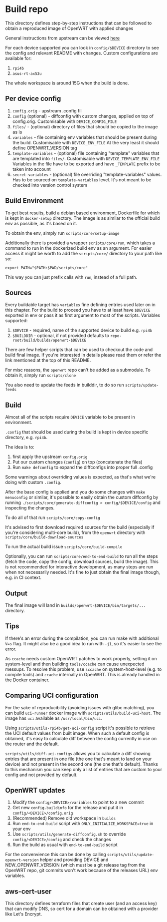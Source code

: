 # Build repo

This directory defines step-by-step instructions that can be followed to obtain a reproduced image of OpenWRT with applied changes

General instructions from upstream can be viewed [here](https://openwrt.org/docs/guide-developer/toolchain/use-buildsystem)

For each device supported you can look in `config/$DEVICE` directory to see the config and relevant README with changes.
Custom configurations are available for:

1. `rpi4b`
2. `asus-rt-ax53u`

The whole workspace is around 15G when the build is done.

## Per device config

1. `config.orig` - upstream .config fil
2. `config` (optional) - diffconfig with custom changes, applied on top of config.orig.
   Customisable with `DEVICE_CONFIG_FILE`
3. `files/` - (optional) directory of files that should be copied to the image as is
4. `variables` - file containing env variables that should be present during the build.
   Customisable with `DEVICE_ENV_FILE`
   At the very least it should define OPENWRT_VERSION tag
5. `template-variables` - (optional) file containing "template" variables that are templated into `files/`.
   Customisable with `DEVICE_TEMPLATE_ENV_FILE`
   Variables in the file have to be exported and have `_TEMPLATE` prefix to be taken into account
6. `secret-variables` - (optional) file overriding "template-variables" values. Has to be sourced on `template-variables` level.
   It's not meant to be checked into version control system

## Build Environment

To get best results, build a debian based environment, Dockerfile for which is kept in `docker-setup` directory.
The image is as similar to the official build env as possible, as it's based on it.

To obtain the env, simply run `scripts/core/setup-image`

Additionally there is provided a wrapper `scripts/core/run`, which takes a command to run in the dockerized build env as an argument.
For easier access it might be worth to add the `scripts/core/` directory to your path like so:

```
export PATH="$PATH:$PWD/scripts/core"
```

This way you can just prefix calls with `run`, instead of a full path.

## Sources

Every buildable target has `variables` fine defining entries used later on in this chapter.
For the build to proceed you have to at least have `$DEVICE` exported in env or pass it as first argument to most of the scripts.
Variables supported:

1. `$DEVICE` - required, name of the supported device to build e.g. `rpi4b`
2. `$BUILDDIR` - optional, if not provided defaults to `repo-root/build/builds/openwrt-$DEVICE`

There are few helper scripts that can be used to checkout the code and build final image.
If you're interested in details please read them or refer the link mentioned at the top of this README.

For misc reasons, the `openwrt` repo can't be added as a submodule.
To obtain it, simply run `scripts/clone`

You also need to update the feeds in builddir, to do so run `scripts/update-feeds`

## Build

Almost all of the scripts require `DEVICE` variable to be present in environment.

`.config` that should be used during the build is kept in device specific directory, e.g. `rpi4b`.

The idea is to:

1. first apply the upstream `config.orig`
2. Put our custom changes (`config`) on top (concatenate the files)
3. Run `make defconfig` to expand the diffconfigs into proper full .config

Some warnings about overriding values is expected, as that's what we're doing with custom `.config`.

After the base config is applied and you do some changes with `make menuconfig` or similar, it's possible to easily obtain the custom diffconfig by running `./scripts/core/generate-diffconfig > config/$DEVICE/config` and inspecting the changes.

To do all of that run `scripts/core/copy-config`

It's advised to first download required sources for the build (especially if you're considering multi-core build), from the `openwrt` directory with `scripts/core/build-download-sources`

To run the actual build issue `scripts/core/build-compile`

Optionally, you can run `scripts/core/end-to-end-build` to run all the steps (fetch the code, copy the config, download sources, build the image).
This is not recommended for interactive development, as many steps are run when not necessarily needed.
It's fine to just obtain the final image though, e.g. in CI context.

## Output

The final image will land in `builds/openwrt-$DEVICE/bin/targets/...` directory.

## Tips

If there's an error during the compilation, you can run make with additional `V=s` flag.
It might also be a good idea to run with `-j1`, so it's easier to see the error.

As `ccache` needs custom OpenWRT patches to work properly, setting it on system-level and then building `tools/ccache` can cause unexpected messups.
To resolve this problem, use `sccache` on system-host-level (e.g. to compile tools) and `ccache` internally in OpenWRT.
This is already handled in the Docker container.

## Comparing UCI configuration

For the sake of reproducibility (avoiding issues with glibc matching), you can build `uci-runner` docker image with `scripts/utils/build-uci-host`.
The image has `uci` available as `/usr/local/bin/uci`.

Using `scripts/utils-rpi4b/get-uci-config` script it's possible to retrieve the UCI default values from built image.
When such a default config is obtained, it's easy to calculate diff between the config currently in use on the router and the default.

`scripts/utils/diff-uci-configs` allows you to calculate a diff showing entries that are present in one file (the one that's meant to land on your device) and not present in the second one (the one that's default).
Thanks to this mechanism you can keep only a list of entries that are custom to your config and not provided by default.

## OpenWRT updates

1. Modify the `config/<DEVICE>/variables` to point to a new commit
2. Get new `config.buildinfo` for the release and put it in `config/<DEVICE>/config.orig`
3. (Recommended) Remove old workspace in `builds`
4. Run `end-to-end-build` script with `ONLY_INITIALIZE_WORKSPACE=true` in your env
5. Use `scripts/utils/generate-diffconfig.sh` to override `config/<DEVICE>/config` and check the changes
6. Run the build as usual with `end-to-end-build` script

For the convenvience this can be done by calling `scripts/utils/update-openwrt-version`
helper and providing DEVICE and NEW_OPENWRT_VERSION (which must be a git release tag from the OpenWRT repo, git commits won't work because of the releases URL) env variables.

## aws-cert-user

This directory defines terraform files that create user (and an access key) that can modify DNS, so cert for a domain can be obtained with a provider like Let's Encrypt.
